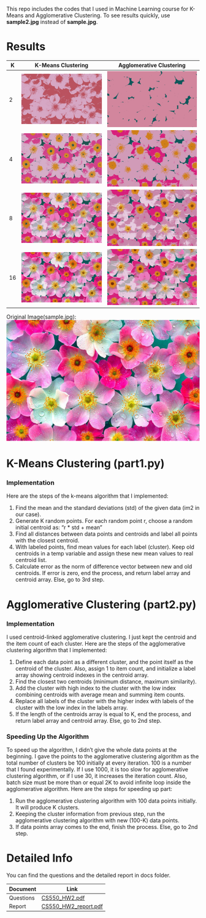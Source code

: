 This repo includes the codes that I used in Machine Learning course for K-Means and Agglomerative Clustering. To see results quickly, use **sample2.jpg** instead of **sample.jpg**.

# Results

| K   | K-Means Clustering                | Agglomerative Clustering       |
| --- | --------------------------------- | ------------------------------ |
| 2   | ![kmeans_2_clusters.png][k2res]   | ![agg_2_clusters.png][a2res]   |
| 4   | ![kmeans_4_clusters.png][k4res]   | ![agg_4_clusters.png][a4res]   |
| 8   | ![kmeans_8_clusters.png][k8res]   | ![agg_8_clusters.png][a8res]   |
| 16  | ![kmeans_16_clusters.png][k16res] | ![agg_16_clusters.png][a16res] |

Original Image(sample.jpg):
![sample.jpg][samplejpg]

# K-Means Clustering (part1.py)

### Implementation

Here are the steps of the k-means algorithm that I implemented:

1. Find the mean and the standard deviations (std) of the given data (im2 in our case).
2. Generate K random points. For each random point r, choose a random initial centroid as: “r \* std + mean”
3. Find all distances between data points and centroids and label all points with the closest centroid.
4. With labeled points, find mean values for each label (cluster). Keep old centroids in a temp variable and assign these new mean values to real centroid list.
5. Calculate error as the norm of difference vector between new and old centroids. If error is zero, end the process, and return label array and centroid array. Else, go to 3rd step.

# Agglomerative Clustering (part2.py)

### Implementation

I used centroid-linked agglomerative clustering. I just kept the centroid and the item count of each cluster. Here are the steps of the agglomerative clustering algorithm that I implemented:

1. Define each data point as a different cluster, and the point itself as the centroid of the cluster. Also, assign 1 to item count, and initialize a label array showing centroid indexes in the centroid array.
2. Find the closest two centroids (minimum distance, maximum similarity).
3. Add the cluster with high index to the cluster with the low index combining centroids with average mean and summing item counts.
4. Replace all labels of the cluster with the higher index with labels of the cluster with the low index in the labels array.
5. If the length of the centroids array is equal to K, end the process, and return label array and centroid array. Else, go to 2nd step.

### Speeding Up the Algorithm

To speed up the algorithm, I didn’t give the whole data points at the beginning. I gave the points to the agglomerative clustering algorithm as the total number of clusters be 100 initially at every iteration. 100 is a number that I found experimentally. If I use 1000, it is too slow for agglomerative clustering algorithm, or if I use 30, it increases the iteration count. Also, batch size must be more than or equal 2K to avoid infinite loop inside the agglomerative algorithm. Here are the steps for speeding up part:

1. Run the agglomerative clustering algorithm with 100 data points initially. It will produce K clusters.
2. Keeping the cluster information from previous step, run the agglomerative clustering algorithm with new (100-K) data points.
3. If data points array comes to the end, finish the process. Else, go to 2nd step.

# Detailed Info

You can find the questions and the detailed report in docs folder.

| Document  | Link                         |
| --------- | ---------------------------- |
| Questions | [CS550_HW2.pdf][docq]        |
| Report    | [CS550_HW2_report.pdf][docr] |

[samplejpg]: https://github.com/hacetin/cluster/blob/master/sample/sample.jpg?raw=true
[k2res]: https://github.com/hacetin/cluster/blob/master/result/kmeans_2_clusters.png?raw=true
[k4res]: https://github.com/hacetin/cluster/blob/master/result/kmeans_4_clusters.png?raw=true
[k8res]: https://github.com/hacetin/cluster/blob/master/result/kmeans_8_clusters.png?raw=true
[k16res]: https://github.com/hacetin/cluster/blob/master/result/kmeans_16_clusters.png?raw=true
[a2res]: https://github.com/hacetin/cluster/blob/master/result/agg_2_clusters.png?raw=true
[a4res]: https://github.com/hacetin/cluster/blob/master/result/agg_4_clusters.png?raw=true
[a8res]: https://github.com/hacetin/cluster/blob/master/result/agg_8_clusters.png?raw=true
[a16res]: https://github.com/hacetin/cluster/blob/master/result/agg_16_clusters.png?raw=true
[docq]: https://github.com/hacetin/cluster/blob/master/docs/CS550_HW2.pdf
[docr]: https://github.com/hacetin/cluster/blob/master/docs/CS550_HW2_report.pdf
